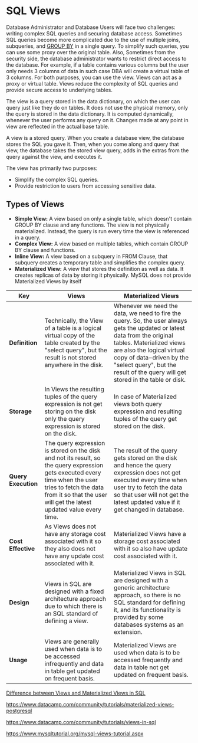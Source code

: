 # SQL Views

Database Administrator and Database Users will face two challenges: writing complex SQL queries and securing database access. Sometimes SQL queries become more complicated due to the use of multiple joins, subqueries, and [GROUP BY](https://www.datacamp.com/community/tutorials/group-by-having-clause-sql) in a single query. To simplify such queries, you can use some proxy over the original table. Also, Sometimes from the security side, the database administrator wants to restrict direct access to the database. For example, if a table contains various columns but the user only needs 3 columns of data in such case DBA will create a virtual table of 3 columns. For both purposes, you can use the view. Views can act as a proxy or virtual table. Views reduce the complexity of SQL queries and provide secure access to underlying tables.

The view is a query stored in the data dictionary, on which the user can query just like they do on tables. It does not use the physical memory, only the query is stored in the data dictionary. It is computed dynamically, whenever the user performs any query on it. Changes made at any point in view are reflected in the actual base table.

A view is a stored query. When you create a database view, the database stores the SQL you gave it. Then, when you come along and query that view, the database takes the stored view query, adds in the extras from the query against the view, and executes it.

The view has primarily two purposes:

- Simplify the complex SQL queries.
- Provide restriction to users from accessing sensitive data.

## Types of Views

- **Simple View:** A view based on only a single table, which doesn't contain GROUP BY clause and any functions. The view is not physically materialized. Instead, the query is run every time the view is referenced in a query.
- **Complex View:** A view based on multiple tables, which contain GROUP BY clause and functions.
- **Inline View:** A view based on a subquery in FROM Clause, that subquery creates a temporary table and simplifies the complex query.
- **Materialized View:** A view that stores the definition as well as data. It creates replicas of data by storing it physically. MySQL does not provide Materialized Views by itself

| **Key**             | **Views**                                                                                                                                                                                                                    | **Materialized Views**                                                                                                                                                                                                                                                                           |
| ------------------- | ---------------------------------------------------------------------------------------------------------------------------------------------------------------------------------------------------------------------------- | ------------------------------------------------------------------------------------------------------------------------------------------------------------------------------------------------------------------------------------------------------------------------------------------------ |
| **Definition**      | Technically, the View of a table is a logical virtual copy of the table created by the "select query", but the result is not stored anywhere in the disk.                                                                    | Whenever we need the data, we need to fire the query. So, the user always gets the updated or latest data from the original tables. Materialized views are also the logical virtual copy of data−driven by the "select query", but the result of the query will get stored in the table or disk. |
| **Storage**         | In Views the resulting tuples of the query expression is not get storing on the disk only the query expression is stored on the disk.                                                                                        | In case of Materialized views both query expression and resulting tuples of the query get stored on the disk.                                                                                                                                                                                    |
| **Query Execution** | The query expression is stored on the disk and not its result, so the query expression gets executed every time when the user tries to fetch the data from it so that the user will get the latest updated value every time. | The result of the query gets stored on the disk and hence the query expression does not get executed every time when user try to fetch the data so that user will not get the latest updated value if it get changed in database.                                                                |
| **Cost Effective**  | As Views does not have any storage cost associated with it so they also does not have any update cost associated with it.                                                                                                    | Materialized Views have a storage cost associated with it so also have update cost associated with it.                                                                                                                                                                                           |
| **Design**          | Views in SQL are designed with a fixed architecture approach due to which there is an SQL standard of defining a view.                                                                                                       | Materialized Views in SQL are designed with a generic architecture approach, so there is no SQL standard for defining it, and its functionality is provided by some databases systems as an extension.                                                                                           |
| **Usage**           | Views are generally used when data is to be accessed infrequently and data in table get updated on frequent basis.                                                                                                           | Materialized Views are used when data is to be accessed frequently and data in table not get updated on frequent basis.                                                                                                                                                                          |

[Difference between Views and Materialized Views in SQL](https://www.tutorialspoint.com/difference-between-views-and-materialized-views-in-sql)

https://www.datacamp.com/community/tutorials/materialized-views-postgresql

https://www.datacamp.com/community/tutorials/views-in-sql

https://www.mysqltutorial.org/mysql-views-tutorial.aspx
